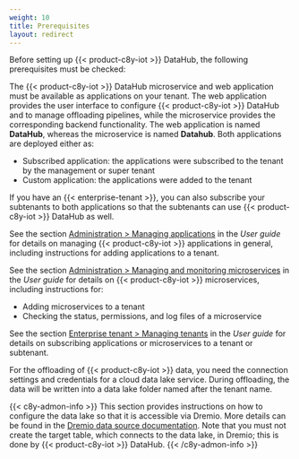 ```yaml
---
weight: 10
title: Prerequisites
layout: redirect
---
```


Before setting up {{< product-c8y-iot >}} DataHub, the following prerequisites must be checked:

The {{< product-c8y-iot >}} DataHub microservice and web application must be available as applications on your tenant. The web application provides the user interface to configure {{< product-c8y-iot >}} DataHub and to manage offloading pipelines, while the microservice provides the corresponding backend functionality. The web application is named **DataHub**, whereas the microservice is named **Datahub**. Both applications are deployed either as:

* Subscribed application: the applications were subscribed to the tenant by the management or super tenant
* Custom application: the applications were added to the tenant

If you have an {{< enterprise-tenant >}}, you can also subscribe your subtenants to both applications so that the subtenants can use {{< product-c8y-iot >}} DataHub as well.

See the section [Administration > Managing applications](/users-guide/administration/#managing-applications) in the *User guide* for details on managing {{< product-c8y-iot >}} applications in general, including instructions for adding applications to a tenant.

See the section [Administration > Managing and monitoring microservices](/users-guide/administration#managing-microservices) in the *User guide* for details on {{< product-c8y-iot >}} microservices, including instructions for:

* Adding microservices to a tenant
* Checking the status, permissions, and log files of a microservice

See the section [Enterprise tenant > Managing tenants](/users-guide/enterprise-tenant/#managing-tenants) in the *User guide* for details on subscribing applications or microservices to a tenant or subtenant.

For the offloading of {{< product-c8y-iot >}} data, you need the connection settings and credentials for a cloud data lake service. During offloading, the data will be written into a data lake folder named after the tenant name.

{{< c8y-admon-info >}}
This section provides instructions on how to configure the data lake so that it is accessible via Dremio. More details can be found in the [Dremio data source documentation](https://docs.dremio.com/data-sources/). Note that you must not create the target table, which connects to the data lake, in Dremio; this is done by {{< product-c8y-iot >}} DataHub.
{{< /c8y-admon-info >}}
